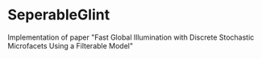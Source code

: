 # SeperableGlint
Implementation of paper "Fast Global Illumination with Discrete Stochastic Microfacets Using a Filterable Model"
